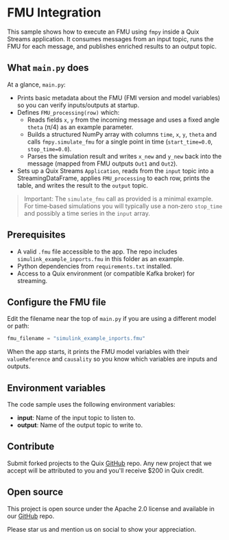 # FMU Integration

This sample shows how to execute an FMU using `fmpy` inside a Quix Streams application. It consumes messages from an input topic, runs the FMU for each message, and publishes enriched results to an output topic.

## What `main.py` does

At a glance, `main.py`:

- Prints basic metadata about the FMU (FMI version and model variables) so you can verify inputs/outputs at startup.
- Defines `FMU_processing(row)` which:
  - Reads fields `x`, `y` from the incoming message and uses a fixed angle `theta` (π/4) as an example parameter.
  - Builds a structured NumPy array with columns `time`, `x`, `y`, `theta` and calls `fmpy.simulate_fmu` for a single point in time (`start_time=0.0`, `stop_time=0.0`).
  - Parses the simulation result and writes `x_new` and `y_new` back into the message (mapped from FMU outputs `Out1` and `Out2`).
- Sets up a Quix Streams `Application`, reads from the `input` topic into a StreamingDataFrame, applies `FMU_processing` to each row, prints the table, and writes the result to the `output` topic.

> Important: The `simulate_fmu` call as provided is a minimal example. For time‑based simulations you will typically use a non‑zero `stop_time` and possibly a time series in the `input` array.

## Prerequisites

- A valid `.fmu` file accessible to the app. The repo includes `simulink_example_inports.fmu` in this folder as an example.
- Python dependencies from `requirements.txt` installed.
- Access to a Quix environment (or compatible Kafka broker) for streaming.

## Configure the FMU file

Edit the filename near the top of `main.py` if you are using a different model or path:

```python
fmu_filename = "simulink_example_inports.fmu"
```

When the app starts, it prints the FMU model variables with their `valueReference` and `causality` so you know which variables are inputs and outputs.

## Environment variables

The code sample uses the following environment variables:

- **input**: Name of the input topic to listen to.
- **output**: Name of the output topic to write to.

## Contribute

Submit forked projects to the Quix [GitHub](https://github.com/quixio/quix-samples) repo. Any new project that we accept will be attributed to you and you'll receive $200 in Quix credit.

## Open source

This project is open source under the Apache 2.0 license and available in our [GitHub](https://github.com/quixio/quix-samples) repo.

Please star us and mention us on social to show your appreciation.